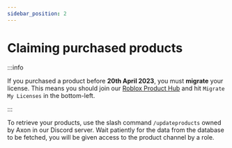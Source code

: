```yaml
---
sidebar_position: 2
---
```


# Claiming purchased products

:::info

If you purchased a product before **20th April 2023**, you must __migrate__ your license. This means you should join our [Roblox Product Hub](https://www.roblox.com/games/13188104119) and hit `Migrate My Licenses` in the bottom-left. 

:::

To retrieve your products, use the slash command `/updateproducts` owned by Axon in our Discord server. Wait patiently for the data from the database to be fetched, you will be given access to the product channel by a role.
